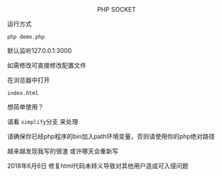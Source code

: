 <center>PHP SOCKET</center>

运行方式
```shell
php demo.php
```

默认监听127.0.0.1:3000

如需修改可直接修改配置文件

在浏览器中打开
    
    index.html

想简单使用？

请看 ``simplify``分支 来处理


请确保你已经php程序的bin加入path环境变量，否则请使用你的php绝对路径


越来越发现我写的很渣
或许哪天会重新写

2018年6月6日
修复html代码未转义导致对其他用户造成可入侵问题